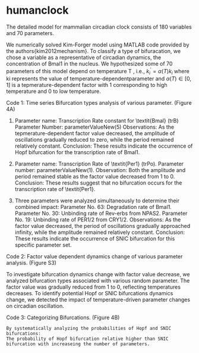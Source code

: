 # humanclock

The detailed model for mammalian circadian clock consists of 180 variables and 70 parameters.

We numerically solved Kim-Forger model using  MATLAB code provided by the authors{kim2012mechanism}. To classify a type of bifuracation, we chose a variable as a representative of circadian dynamics, the concentration of Bmal1 in the nucleus. We hypothesized some of 70 parameters of this model depend on temperature T , i.e., $k^\prime_i=\alpha(T)k_i$ where ki represents the value of temperature-dependentparameter and $\alpha (T) \in [0,1]$ is a tepmerature-dependent factor with 1 corresponding to high temperature and 0 to low temperature. 

Code 1: Time series Bifurcation types analysis of various parameter. (Figure 4A)

1.	Parameter name: Transcription Rate constant for \textit{Bmal} (trB)
   Parameter Number: parameterValueNew(5)
   Observations: As the tepmerature-dependent factor value decreased, the amplitude of oscillations gradually reduced to zero, while the period remained relatively constant.
   Conclusion: These results indicate the occurrence of Hopf bifurcation for the transcription rate of Bmal1.

2. Parameter name: Transcription Rate of \textit{Per1} (trPo).
   Parameter number: parameterValueNew(1).
   Observation: Both the amplitude and period remained stable as the factor value decreased from 1 to 0.
   Conclusion: These results suggest that no bifurcation occurs for the transcription rate of \textit{Per1}.

3.	Three parameters were analyzed simultaneously to determine their combined impact:
	  Parameter No. 63: Degradation rate of Bmal1.
   Parameter No. 30: Unbinding rate of Rev-erbs from NPAS2.
   Parameter No. 19: Unbinding rate of PER1/2 from CRY1/2. 
   Observations: As the factor value decreased, the period of oscillations gradually approached infinity, while the amplitude remained relatively constant.
   Conclusion: These results indicate the occurrence of SNIC bifurcation for this specific parameter set.
 
Code 2: Factor value dependent dynamics change of various parameter analysis. (Figure S3)
   
   To investigate bifurcation dynamics change with factor value decrease, we analyzed bifurcation types associated with various random parameter. The factor value was gradually reduced from 1 to 
   0, reflecting temperatures decreases. To identify potential Hopf or SNIC bifurcations dynamics change, we detected the impact of temperature-driven parameter changes on circadian oscillation.


Code 3: Categorizing Bifurcations. (Figure 4B)
    
    By systematically analyzing the probabilities of Hopf and SNIC bifurcations:
    The probability of Hopf bifurcation relative higher than SNIC bifurcation with increaseing the number of parameters.

